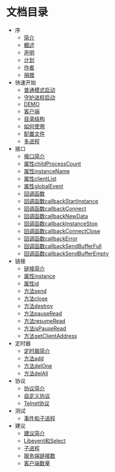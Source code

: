 # 文档目录

* 序
  * [简介](1-summary/1-introduction.md)
  * [概述](1-summary/1-summary.md)
  * [声明](1-summary/1-statement.md)
  * [计划](1-summary/4-planning.md)
  * [作者](1-summary/5-author.md)
  * [捐赠](1-summary/6-donation.md)
* 快速开始
  * [普通模式启动](2-quick-start/1-general-start.md)
  * [守护进程启动](2-quick-start/2-daemon-start.md)
  * [DEMO](2-quick-start/3-demo.md)
  * [客户端](2-quick-start/4-client.md)
  * [目录结构](2-quick-start/5-directory-structure.md)
  * [如何使用](2-quick-start/6-how-use.md)
  * [配置文件](2-quick-start/7-config-ini.md)
  * [多进程](2-quick-start/8-multiprocess.md)
* 接口
  * [接口简介](3-api/1-summary.md)
  * [属性childProcessCount](3-api/2-common-property-child-process-count.md)
  * [属性instanceName](3-api/3-common-property-instance-name.md)
  * [属性clientList](3-api/4-common-property-client-list.md)
  * [属性globalEvent](3-api/5-common-property-global-event.md)
  * [回调函数](3-api/6-callback.md)
  * [回调函数callbackStartInstance](3-api/7-callback-start-instance.md)
  * [回调函数callbackConnect](3-api/8-callback-connect.md)
  * [回调函数callbackNewData](3-api/9-callback-new-data.md)
  * [回调函数callbackInstanceStop](3-api/10-callback-instance-stop.md)
  * [回调函数callbackConnectClose](3-api/11-callback-connect-close.md)
  * [回调函数callbackError](3-api/12-callback-error.md)
  * [回调函数callbackSendBufferFull](3-api/13-callback-send-buffer-full.md)
  * [回调函数callbackSendBufferEmpty](3-api/14-callback-send-buffer-empty.md)
* 链接
  * [链接简介](4-connect/1-summary.md)
  * [属性instance](4-connect/2-property-instance.md)
  * [属性id](4-connect/3-property-id.md)
  * [方法send](4-connect/4-method-send.md)
  * [方法close](4-connect/5-method-close.md)
  * [方法destroy](4-connect/6-method-destroy.md)
  * [方法pauseRead](4-connect/7-method-pause-read.md)
  * [方法resumeRead](4-connect/8-method-resume-read.md)
  * [方法isPauseRead](4-connect/9-method-is-pause-read.md)
  * [方法getClientAddress](4-connect/10-method-get-client-address.md)
* 定时器
  * [定时器简介](5-timer\1-summary.md)
  * [方法add](5-timer\2-method-add.md)
  * [方法delOne](5-timer\3-method-del-one.md)
  * [方法delAll](5-timer\4-method-del-all.md)
* 协议
  * [协议简介](7-protocol\1-summary.md)
  * [自定义协议](7-protocol\2-custom.md)
  * [Telnet协议](7-protocol\3-telnet.md)
* 测试
  * [事件和子进程](8-test\1-event-and-child-proccess.md)
* 建议
  * [建议简介](9-suggest\1-summary.md)
  * [Libevent和Select](9-suggest\2-libevent-select.md)
  * [子进程](9-suggest\3-child-proccess.md)
  * [服务端链接数](9-suggest\4-connect-num.md)
  * [客户端数量](9-suggest\5-client-num.md)